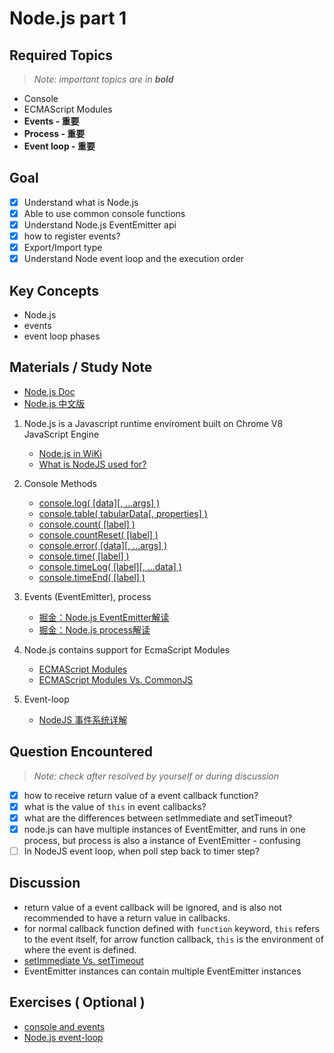 # **Node.js part 1**

## **Required Topics**

>*Note: important topics are in **bold***

- Console
- ECMAScript Modules
- **Events - 重要**
- **Process - 重要**
- **Event loop - 重要**

## **Goal**

- [X] Understand what is Node.js
- [X] Able to use common console functions
- [X] Understand Node.js EventEmitter api
- [X] how to register events?
- [X] Export/Import type
- [X] Understand Node event loop and the execution order

## **Key Concepts**

- Node.js
- events
- event loop phases

## **Materials / Study Note**

- [Node.js Doc]( https://nodejs.org/docs/latest-v11.x/api/ )
- [Node.js 中文版]( http://nodejs.cn/api/ )

1. Node.js is a Javascript runtime enviroment built on Chrome V8 JavaScript Engine
   - [Node.js in WiKi]( https://en.wikipedia.org/wiki/Node.js )
   - [What is NodeJS used for?]( https://stackoverflow.com/questions/4531649/what-exactly-is-node-js-used-for )

2. Console Methods
   - [console.log( [data][, ...args] )]( https://nodejs.org/docs/latest-v11.x/api/console.html#console_console_log_data_args )
   - [console.table( tabularData[, properties] )]( https://nodejs.org/docs/latest-v11.x/api/console.html#console_console_table_tabulardata_properties )
   - [console.count( [label] )]( https://nodejs.org/docs/latest-v11.x/api/console.html#console_console_count_label )
   - [console.countReset( [label] )]( https://nodejs.org/docs/latest-v11.x/api/console.html#console_console_countreset_label )
   - [console.error( [data][, ...args] )]( https://nodejs.org/docs/latest-v11.x/api/console.html#console_console_error_data_args )
   - [console.time( [label] )]( https://nodejs.org/docs/latest-v11.x/api/console.html#console_console_time_label )
   - [console.timeLog( [label][, ...data] )]( https://nodejs.org/docs/latest-v11.x/api/console.html#console_console_timelog_label_data )
   - [console.timeEnd( [label] )]( https://nodejs.org/docs/latest-v11.x/api/console.html#console_console_timeend_label )
  
3. Events (EventEmitter), process
   - [掘金：Node.js EventEmitter解读]( https://juejin.im/post/5b0189fe51882567161ad8ef )
   - [掘金：Node.js process解读]( https://juejin.im/post/5b0e97bef265da0914072515 )
  
4. Node.js contains support for EcmaScript Modules
   - [ECMAScript Modules](https://nodejs.org/docs/latest-v11.x/api/esm.html)
   - [ECMAScript Modules Vs. CommonJS]( https://www.html.cn/archives/10283 )
  
5. Event-loop
   - [NodeJS 事件系统详解]( https://blog.csdn.net/zccz14/article/details/51463715 )

## **Question Encountered**

>*Note: check after resolved by yourself or during discussion*

- [X] how to receive return value of a event callback function?
- [X] what is the value of `this` in event callbacks?
- [X] what are the differences between setImmediate and setTimeout?
- [X] node.js can have multiple instances of EventEmitter, and runs in one process, but process is also a instance of EventEmitter - confusing
- [ ] In NodeJS event loop, when poll step back to timer step?

## **Discussion**

- return value of a event callback will be ignored, and is also not recommended to have a return value in callbacks.
- for normal callback function defined with `function` keyword, `this` refers to the event itself, for arrow function callback, `this` is the environment of where the event is defined.
- [setImmediate Vs. setTimeout](http://voidcanvas.com/setimmediate-vs-nexttick-vs-settimeout/)
- EventEmitter instances can contain multiple EventEmitter instances

## **Exercises** ( Optional )

- [console and events]( assets/node-1_questions.js )
- [Node.js event-loop]( assets/node_eventLoop.js )
